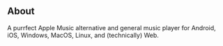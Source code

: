 ## About

A purrfect Apple Music alternative and general music player for Android, iOS, Windows, MacOS, Linux, and (technically) Web.
